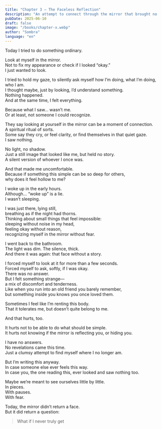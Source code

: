 ```yaml
---
title: "Chapter 3 — The Faceless Reflection"
description: "An attempt to connect through the mirror that brought no answers—only questions. Sombra narrates a silent, restless night where the simple act of looking at oneself becomes a failed search for identity. A raw chapter about the discomfort of not recognizing your own face, and the strange tenderness that arises when you realize you're lost."
pubDate: 2025-06-10
draft: false
image: "/books/chapter-x.webp"
author: "Sombra"
language: "en"
---
```


Today I tried to do something ordinary.

Look at myself in the mirror.  
Not to fix my appearance or check if I looked “okay.”  
I just wanted to look.

I tried to hold my gaze, to silently ask myself how I’m doing, what I’m doing, who I am.  
I thought maybe, just by looking, I’d understand something.  
Nothing happened.  
And at the same time, I felt everything.

Because what I saw... wasn’t me.  
Or at least, not someone I could recognize.

They say looking at yourself in the mirror can be a moment of connection.  
A spiritual ritual of sorts.  
Some say they cry, or feel clarity, or find themselves in that quiet gaze.  
I saw nothing.

No light, no shadow.  
Just a still image that looked like me, but held no story.  
A silent version of whoever I once was.

And that made me uncomfortable.  
Because if something this simple can be so deep for others,  
why does it feel hollow to me?

I woke up in the early hours.  
Although… “woke up” is a lie.  
I wasn’t sleeping.

I was just there, lying still,  
breathing as if the night had thorns.  
Thinking about small things that feel impossible:  
sleeping without noise in my head,  
feeling okay without reason,  
recognizing myself in the mirror without fear.

I went back to the bathroom.  
The light was dim. The silence, thick.  
And there it was again: that face without a story.

I forced myself to look at it for more than a few seconds.  
Forced myself to ask, softly, if I was okay.  
There was no answer.  
But I felt something strange—  
a mix of discomfort and tenderness.  
Like when you run into an old friend you barely remember,  
but something inside you knows you once loved them.

Sometimes I feel like I’m renting this body.  
That it tolerates me, but doesn’t quite belong to me.

And that hurts, too.

It hurts not to be able to do what should be simple.  
It hurts not knowing if the mirror is reflecting you, or hiding you.

I have no answers.  
No revelations came this time.  
Just a clumsy attempt to find myself where I no longer am.

But I’m writing this anyway.  
In case someone else ever feels this way.  
In case you, the one reading this, ever looked and saw nothing too.

Maybe we’re meant to see ourselves little by little.  
In pieces.  
With pauses.  
With fear.

Today, the mirror didn’t return a face.  
But it did return a question:

> What if I never truly get
